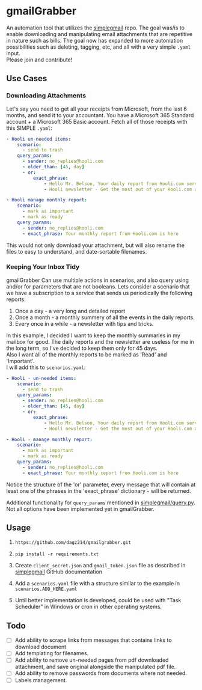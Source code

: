 # gmailGrabber

An automation tool that utilizes the [simplegmail](https://github.com/jeremyephron/simplegmail) repo. The goal was/is to enable downloading and manipulating email attachments that are repetitive in nature such as bills. The goal now has expanded to more automation possibilities such as deleting, tagging, etc, and all with a very simple ```.yaml``` input.  
Please join and contribute!

## Use Cases


### Downloading Attachments

Let's say you need to get all your receipts from Microsoft, from the last 6 months, and send it to your accountant.
You have a Microsoft 365 Standard account + a Microsoft 365 Basic account.
Fetch all of those receipts with this SIMPLE ```.yaml```:

```yaml
- Hooli un-needed items:
    scenario:
      - send to trash
    query_params:
      - sender: no_replies@hooli.com
      - older_than: [45, day]
      - or:
          exact_phrase: 
              - Hello Mr. Belson, Your daily report from Hooli.com services is ready
              - Hooli newsletter - Get the most out of your Hooli.com account

- Hooli manage monthly report:
    scenario:
      - mark as important
      - mark as ready
    query_params:
      - sender: no_replies@hooli.com
      - exact_phrase: Your monthly report from Hooli.com is here
```

This would not only download your attachment, but will also rename the files to easy to understand, and date-sortable filenames.

### Keeping Your Inbox Tidy

gmailGrabber Can use multiple actions in scenarios, and also query using and/or for parameters that are not booleans. 
Lets consider a scenario that we have a subscription to a service that sends us periodically the following reports:

1. Once a day - a very long and detailed report
2. Once a month - a monthly summery of all the events in the daily reports.
3. Every once in a while - a newsletter with tips and tricks.

In this example, I decided I want to keep the monthly summaries in my mailbox for good. The daily reports and the newsletter are useless for me in the long term, so I've decided to keep them only for 45 days.  
Also I want all of the monthly reports to be marked as 'Read' and 'Important'.  
I will add this to ```scenarios.yaml```:

```yaml
- Hooli - un-needed items:
    scenario:
      - send to trash
    query_params:
      - sender: no_replies@hooli.com
      - older_than: [45, day]
      - or:
          exact_phrase: 
              - Hello Mr. Belson, Your daily report from Hooli.com services is ready
              - Hooli newsletter - Get the most out of your Hooli.com account

- Hooli - manage monthly report:
    scenario:
      - mark as important
      - mark as ready
    query_params:
      - sender: no_replies@hooli.com
      - exact_phrase: Your monthly report from Hooli.com is here
```

Notice the structure of the 'or' parameter, every message that will contain at least one of the phrases in the 'exact_phrase' dictionary - will be returned.

Additional functionality for ```query_params``` mentioned in [simplegmail/query.py](https://github.com/jeremyephron/simplegmail/blob/master/simplegmail/query.py). Not all options have been implemented yet in gmailGrabber.

## Usage

1. ```https://github.com/dagz214/gmailgrabber.git```

2. ```pip install -r requirements.txt```

1. Create ```client_secret.json``` and ```gmail_token.json``` file as described in [simplegmail](https://github.com/jeremyephron/simplegmail) GitHub documentation

2. Add a ```scenarios.yaml``` file with a structure similar to the example in ```scenarios.ADD_HERE.yaml```

3. Until better implementation is developed, could be used with "Task Scheduler" in Windows or cron in other operating systems.

## Todo

- [ ] Add ability to scrape links from messages that contains links to download document
- [ ] Add templating for filenames.
- [ ] Add ability to remove un-needed pages from pdf downloaded attachment, and save original alongside the manipulated pdf file.
- [ ] Add ability to remove passwords from documents where not needed.
- [ ] Labels management.

